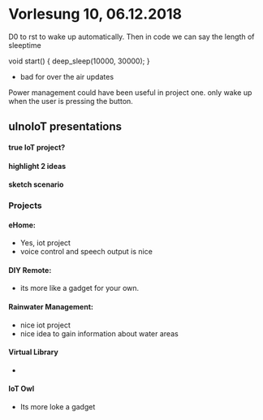 # Vorlesung 10, 06.12.2018

D0 to rst to wake up automatically. Then in code we can say the length of sleeptime

void start() {
  deep_sleep(10000, 30000);
}

* bad for over the air updates

Power management could have been useful in project one. only wake up when the user is pressing the button. 

## ulnoIoT presentations
#### true IoT project?
#### highlight 2 ideas
#### sketch scenario
### Projects
#### eHome: 
* Yes, iot project 
* voice control and speech output is nice
#### DIY Remote: 
* its more like a gadget for your own.
#### Rainwater Management:
* nice iot project
* nice idea to gain information about water areas
#### Virtual Library
* 
#### IoT Owl
* Its more loke a gadget
